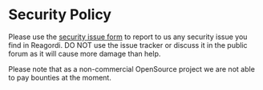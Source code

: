 # Security Policy

Please use the [security issue form](https://go.reagordi.com/security) to report to us any security issue you
find in Reagordi. DO NOT use the issue tracker or discuss it in the public forum as it will cause more damage than help.

Please note that as a non-commercial OpenSource project we are not able to pay bounties at the moment.

